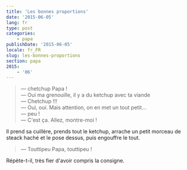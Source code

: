 ```yaml
---
title: 'Les bonnes proportions'
date: '2015-06-05'
lang: fr
type: post
categories:
    - papa
publishDate: '2015-06-05'
locale: fr_FR
slug: les-bonnes-proportions
section: papa
2015:
    - '06'
---
```


> — chetchup Papa !  
> — Oui ma grenouille, il y a du ketchup avec ta viande  
> — Chetchup !!!  
> — Oui, oui. Mais attention, on en met un tout petit...  
> — peu !  
> — C'est ça. Allez, montre-moi !

Il prend sa cuillère, prends tout le ketchup, arrache un petit morceau de steack haché et le pose dessus, puis engouffre le tout.

> — Touttipeu Papa, touttipeu !

Répète-t-il, très fier d'avoir compris la consigne.
